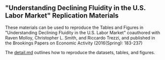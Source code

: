 ## "Understanding Declining Fluidity in the U.S. Labor Market" Replication Materials
These materials can be used to reproduce the Tables and Figures in "Understanding Declining Fluidity in the U.S. Labor Market" coauthored with Raven Molloy, Christopher L. Smith, and Riccardo Trezzi, and published in the Brookings Papers on Economic Activity (2016(Spring): 183-237)

The [detail.md](detail.md) outlines how to reproduce the datasets, tables, and figures.
